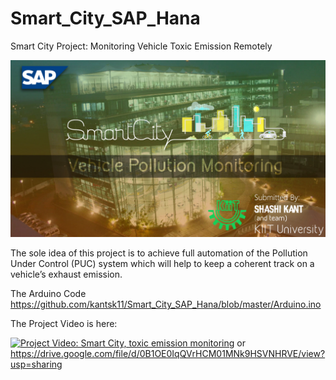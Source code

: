# Smart_City_SAP_Hana
Smart City Project: Monitoring Vehicle Toxic Emission Remotely 

![Smart City: Automobile toxic emission monitoring remotely](/Smart_City.jpg?raw=true "Optional Title")

The sole idea of this project is to achieve full automation of the Pollution Under Control (PUC) system  which will help to keep a coherent track on a vehicle’s exhaust emission.

The Arduino Code
https://github.com/kantsk11/Smart_City_SAP_Hana/blob/master/Arduino.ino

The Project Video is here:

[![Project Video: Smart City, toxic emission monitoring](https://i.ytimg.com/vi/12xyXtlWDks/1.jpg)](Y2Q8j7ibcoQ)
or
https://drive.google.com/file/d/0B1OE0IqQVrHCM01MNk9HSVNHRVE/view?usp=sharing
